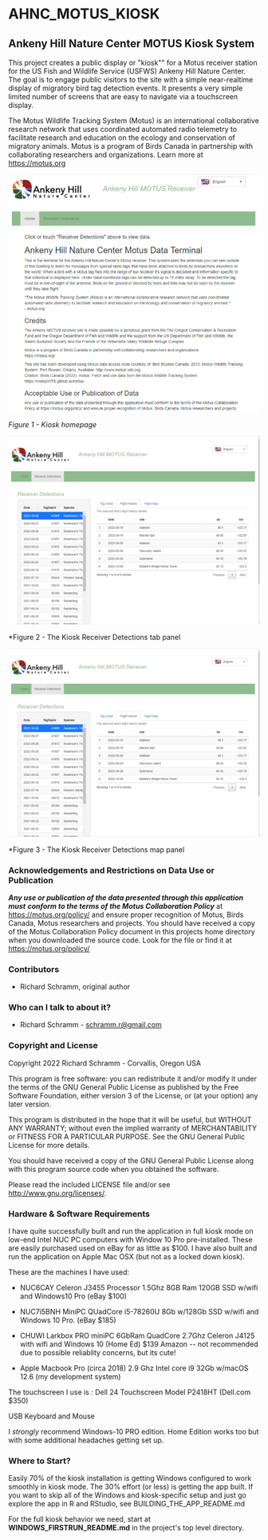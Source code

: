 # AHNC_MOTUS_KIOSK
## Ankeny Hill Nature Center MOTUS Kiosk System

This project creates a public display or "kiosk"" for a Motus receiver station for the US Fish and Wildlife Service (USFWS) Ankeny Hill Nature Center.  The goal is to engage public visitors to the site with a simple near-realtime display of migratory bird tag detection events. It presents a very simple limited number of screens that are easy to navigate via a touchscreen display.

The Motus Wildlife Tracking System (Motus) is an international collaborative research network that uses coordinated automated radio telemetry to facilitate research and education on the ecology and conservation of migratory animals. Motus is a program of Birds Canada in partnership with collaborating researchers and organizations. Learn more at https://motus.org

![Figure1](./md_images/RM_KioskHomepage.png)

*Figure 1 - Kiosk homepage*

![Figure2](./md_images/RM_KioskReceiverDetections.png)

*Figure 2 - The Kiosk Receiver Detections tab panel

![Figure3](./md_images/RM_KioskReceiverDetections.png)

*Figure 3 - The Kiosk Receiver Detections map panel



###  Acknowledgements and Restrictions on Data Use or Publication

***Any use or publication of the data presented through this application must***
***conform to the terms of the Motus Collaboration Policy*** at https://motus.org/policy/
and ensure proper recognition of Motus, Birds Canada, Motus researchers and projects.
You should have received a copy of the Motus Collaboration Policy document in this
projects home directory when you downloaded the source code. Look for the file
or find it at https://motus.org/policy/

### Contributors

* Richard Schramm,  original author

### Who can I talk to about it? ###

* Richard Schramm - schramm.r@gmail.com


### Copyright and License

Copyright 2022 Richard Schramm - Corvallis, Oregon USA

This program is free software: you can redistribute it and/or modify
it under the terms of the GNU General Public License as published by
the Free Software Foundation, either version 3 of the License, or
(at your option) any later version.

This program is distributed in the hope that it will be useful,
but WITHOUT ANY WARRANTY; without even the implied warranty of
MERCHANTABILITY or FITNESS FOR A PARTICULAR PURPOSE.  See the
GNU General Public License for more details.

You should have received a copy of the GNU General Public License
along with this program source code when you obtained the software.

Please read the included LICENSE file and/or see <http://www.gnu.org/licenses/>.

### Hardware & Software Requirements

I have quite successfully built and run the application in full kiosk mode on low-end  Intel NUC PC computers with Window 10 Pro pre-installed. These are easily purchased used on eBay for as little as $100.   I have also built and run the application on Apple Mac OSX (but not as a locked down kiosk).

These are the machines I have used:

- NUC6CAY Celeron J3455 Processor 1.5Ghz 8GB Ram 120GB SSD w/wifi and Windows10 Pro (eBay $100)

* NUC7i5BNH MiniPC QUadCore i5-78260U 8Gb w/128Gb SSD w/wifi and  Windows 10 Pro. (eBay $185)

* CHUWI Larkbox PRO miniPC 6GbRam QuadCore 2.7Ghz Celeron J4125 with wifi and Windows 10 (Home Ed) $139 Amazon -- not recommended due to possible reliablity concerns, but its cute!

* Apple Macbook Pro (circa 2018) 2.9 Ghz Intel core i9  32Gb w/macOS  12.6  (my development system)

The touchscreen I use is : Dell 24 Touchscreen Model P2418HT (Dell.com $350)

USB Keyboard and Mouse

I *strongly* recommend Windows-10 PRO edition.  Home Edition works too but with some additional headaches getting set up.

### Where to Start?

Easily 70% of the kiosk installation is getting Windows configured to work smoothly in kiosk mode. The 30% effort (or less) is getting the app built.  If you want to skip all of the Windows and kiosk-specific setup and just go explore the app in R and RStudio, see BUILDING_THE_APP_README.md

For the full kiosk behavior we need, start at **WINDOWS_FIRSTRUN_README.md** in the project's top level directory. 



